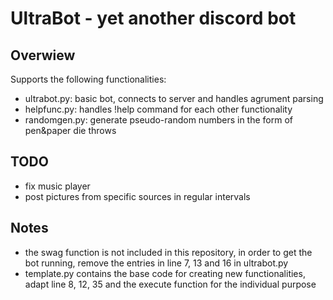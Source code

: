 # UltraBot - yet another discord bot

## Overwiew

Supports the following functionalities:
* ultrabot.py: basic bot, connects to server and handles agrument parsing
* helpfunc.py: handles !help command for each other functionality
* randomgen.py: generate pseudo-random numbers in the form of pen&paper die throws

## TODO

* fix music player
* post pictures from specific sources in regular intervals


## Notes

* the swag function is not included in this repository, in order to get the bot running, remove the entries in line 7, 13 and 16 in ultrabot.py
* template.py contains the base code for creating new functionalities, adapt line 8, 12, 35 and the execute function for the individual purpose
